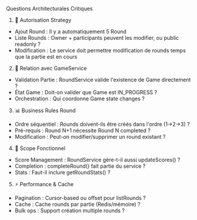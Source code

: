 Questions Architecturales Critiques

1. 🔐 Autorisation Strategy

- Ajout Round : Il y a automatiquement 5 Round
- Liste Rounds : Owner + participants peuvent les modifier, ou public readonly ?
- Modification : Le service doit permettre modification de rounds temps que la partie est en cours

2. 🔄 Relation avec GameService

- Validation Partie : RoundService valide l'existence de Game directement ?
- État Game : Doit-on valider que Game est IN_PROGRESS ?
- Orchestration : Qui coordonne Game state changes ?

3. 📊 Business Rules Round

- Ordre séquentiel : Rounds doivent-ils être créés dans l'ordre (1→2→3) ?
- Pré-requis : Round N+1 nécessite Round N completed ?
- Modification : Peut-on modifier/supprimer un round existant ?

4. 🎯 Scope Fonctionnel

- Score Management : RoundService gère-t-il aussi updateScores() ?
- Completion : completeRound() fait partie du service ?
- Stats : Faut-il inclure getRoundStats() ?

5. ⚡ Performance & Cache

- Pagination : Cursor-based ou offset pour listRounds ?
- Cache : Cache rounds par partie (Redis/mémoire) ?
- Bulk ops : Support création multiple rounds ?
